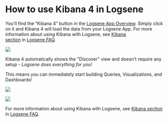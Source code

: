 # How to use Kibana 4 in Logsene

You'll find the “Kibana 4” button in the [Logsene App
Overview](https://apps.sematext.com/users-web/services.do#logsene).
Simply click on it and Kibana 4 will load the data from your Logsene
App. For more information about using Kibana with Logsene, see [Kibana
section](https://sematext.atlassian.net/wiki/display/PUBLOGSENE/Logsene+FAQ#LogseneFAQ-Kibana) in [Logsene
FAQ](Logsene-FAQ.html).

![](https://sematext.files.wordpress.com/2015/06/kibana4-ls-overview.png)

Kibana 4 automatically shows the "Discover" view and doesn't require any
setup - *Logsene does everything for you\!*

This means you can immediately start building Queries, Visualizations,
and
Dashboards\!

![](https://sematext.files.wordpress.com/2015/06/kibana4-discover.png)

![](https://sematext.files.wordpress.com/2015/06/kibana4-apache-logs-dashboard.png?w=800)

For more information about using Kibana with Logsene, see [Kibana
section](https://sematext.atlassian.net/wiki/display/PUBLOGSENE/Logsene+FAQ#LogseneFAQ-Kibana)
in [Logsene FAQ](Logsene-FAQ.html).
